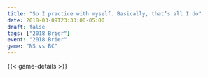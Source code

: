 ```yaml
---
title: "So I practice with myself. Basically, that’s all I do"
date: 2018-03-09T23:33:00-05:00
draft: false
tags: ["2018 Brier"]
event: "2018 Brier"
game: "NS vs BC"
---
```

{{< game-details >}}
<!--more--> 